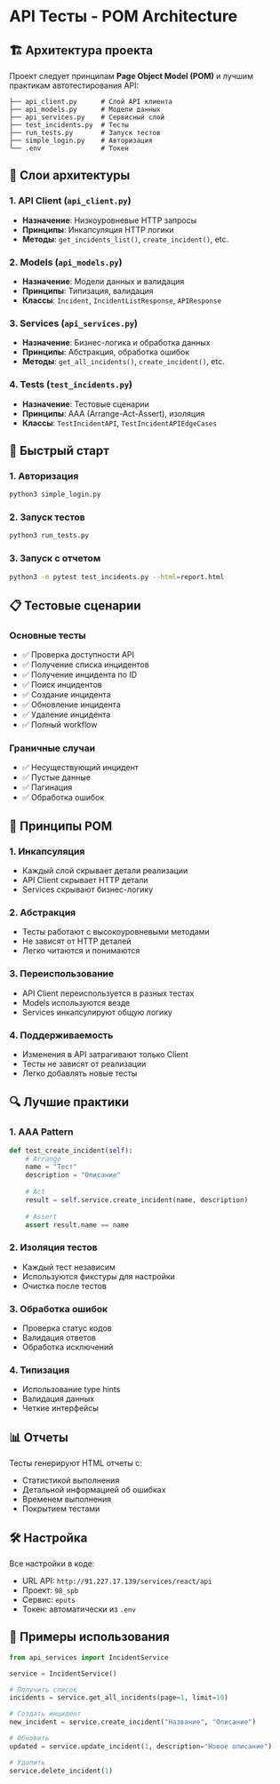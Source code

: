 # API Тесты - POM Architecture

## 🏗️ Архитектура проекта

Проект следует принципам **Page Object Model (POM)** и лучшим практикам автотестирования API:

```
├── api_client.py      # Слой API клиента
├── api_models.py      # Модели данных
├── api_services.py    # Сервисный слой
├── test_incidents.py  # Тесты
├── run_tests.py       # Запуск тестов
├── simple_login.py    # Авторизация
└── .env               # Токен
```

## 🔧 Слои архитектуры

### 1. API Client (`api_client.py`)
- **Назначение**: Низкоуровневые HTTP запросы
- **Принципы**: Инкапсуляция HTTP логики
- **Методы**: `get_incidents_list()`, `create_incident()`, etc.

### 2. Models (`api_models.py`)
- **Назначение**: Модели данных и валидация
- **Принципы**: Типизация, валидация
- **Классы**: `Incident`, `IncidentListResponse`, `APIResponse`

### 3. Services (`api_services.py`)
- **Назначение**: Бизнес-логика и обработка данных
- **Принципы**: Абстракция, обработка ошибок
- **Методы**: `get_all_incidents()`, `create_incident()`, etc.

### 4. Tests (`test_incidents.py`)
- **Назначение**: Тестовые сценарии
- **Принципы**: AAA (Arrange-Act-Assert), изоляция
- **Классы**: `TestIncidentAPI`, `TestIncidentAPIEdgeCases`

## 🚀 Быстрый старт

### 1. Авторизация
```bash
python3 simple_login.py
```

### 2. Запуск тестов
```bash
python3 run_tests.py
```

### 3. Запуск с отчетом
```bash
python3 -m pytest test_incidents.py --html=report.html
```

## 📋 Тестовые сценарии

### Основные тесты
- ✅ Проверка доступности API
- ✅ Получение списка инцидентов
- ✅ Получение инцидента по ID
- ✅ Поиск инцидентов
- ✅ Создание инцидента
- ✅ Обновление инцидента
- ✅ Удаление инцидента
- ✅ Полный workflow

### Граничные случаи
- ✅ Несуществующий инцидент
- ✅ Пустые данные
- ✅ Пагинация
- ✅ Обработка ошибок

## 🎯 Принципы POM

### 1. Инкапсуляция
- Каждый слой скрывает детали реализации
- API Client скрывает HTTP детали
- Services скрывают бизнес-логику

### 2. Абстракция
- Тесты работают с высокоуровневыми методами
- Не зависят от HTTP деталей
- Легко читаются и понимаются

### 3. Переиспользование
- API Client переиспользуется в разных тестах
- Models используются везде
- Services инкапсулируют общую логику

### 4. Поддерживаемость
- Изменения в API затрагивают только Client
- Тесты не зависят от реализации
- Легко добавлять новые тесты

## 🔍 Лучшие практики

### 1. AAA Pattern
```python
def test_create_incident(self):
    # Arrange
    name = "Тест"
    description = "Описание"
    
    # Act
    result = self.service.create_incident(name, description)
    
    # Assert
    assert result.name == name
```

### 2. Изоляция тестов
- Каждый тест независим
- Используются фикстуры для настройки
- Очистка после тестов

### 3. Обработка ошибок
- Проверка статус кодов
- Валидация ответов
- Обработка исключений

### 4. Типизация
- Использование type hints
- Валидация данных
- Четкие интерфейсы

## 📊 Отчеты

Тесты генерируют HTML отчеты с:
- Статистикой выполнения
- Детальной информацией об ошибках
- Временем выполнения
- Покрытием тестами

## 🛠️ Настройка

Все настройки в коде:
- URL API: `http://91.227.17.139/services/react/api`
- Проект: `98_spb`
- Сервис: `eputs`
- Токен: автоматически из `.env`

## 📝 Примеры использования

```python
from api_services import IncidentService

service = IncidentService()

# Получить список
incidents = service.get_all_incidents(page=1, limit=10)

# Создать инцидент
new_incident = service.create_incident("Название", "Описание")

# Обновить
updated = service.update_incident(1, description="Новое описание")

# Удалить
service.delete_incident(1)
```
